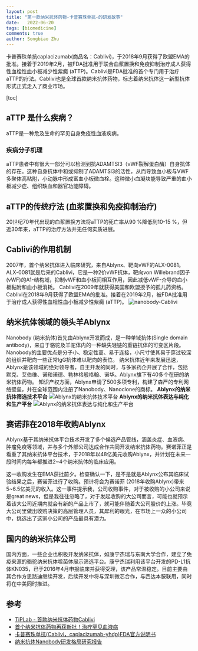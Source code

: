 ```yaml
---
layout: post
title: "第一款纳米抗体药物-卡普赛珠单抗-的研发故事"
date:   2022-06-20
tags: [biomedicine]
comments: true
author: Songbiao Zhu
---
```


卡普赛珠单抗caplacizumab(商品名：Cablivi)，于2018年9月获得了欧盟EMA的批准。接着于2019年2月，被FDA批准用于联合血浆置换和免疫抑制治疗成人获得性血栓性血小板减少性紫癜 (aTTP)。Cablivi是FDA批准的首个专门用于治疗aTTP的疗法。Cablivi也是全球首款纳米抗体药物，标志着纳米抗体这一新型抗体形式正式走入了商业市场。

<!-- more -->

[toc]

## aTTP 是什么疾病？
aTTP是一种危及生命的罕见自身免疫性血液疾病。
### 疾病分子机理
aTTP患者中有很大一部分可以检测到抗ADAMTSl3（vWF裂解蛋白酶）自身抗体的存在。这种自身抗体中和或抑制了ADAMTSl3的活性，从而导致血小板与VWF多聚体高粘附，小动脉中形成富血小板微血栓。这种微小血凝块能导致严重的血小板减少症、组织缺血和器官功能障碍。
## aTTP的传统疗法 (血浆置换和免疫抑制治疗)
20世纪70年代出现的血浆置换方法将aTTP的死亡率从90 %降低到10-15 %，但近30年来，aTTP的治疗方法并无任何实质进展。

## Cablivi的作用机制
2007年，首个纳米抗体进入临床研究，来自Ablynx、靶向vWF的ALX-0081。ALX-0081就是后来的Cablivi，它是一种2价vWF抗体，靶向von Willebrand因子(vWF)的A1-结构域，抑制vWF和血小板间相互作用，因此减低vWF-介导的血小板黏附和血小板消耗。
Cablivi在2009年就获得美国和欧盟授予的孤儿药资格。Cablivi在2018年9月获得了欧盟EMA的批准。接着在2019年2月，被FDA批准用于治疗成人获得性血栓性血小板减少性紫癜 (aTTP)。
![nanobody-Cablivi](http://5b0988e595225.cdn.sohucs.com/images/20200307/e0c3c96405aa46038fb4f5cc41a46f6f.JPG)
## 纳米抗体领域的领头羊Ablynx
Nanobody (纳米抗体)首先由Ablynx开发而成，是一种单域抗体(Single domain antibody)，来自于骆驼及羊驼体内的一种缺失轻链的重链抗体的可变区片段。Nanobody的主要优点是分子小、稳定性高、易于连接，小尺寸使其易于穿过较深的组织并靶向一些正常IgG抗体难以靶向的表位。
纳米抗体近年来发展迅速，Ablynx是该领域的绝对领导者，自主开发的同时，与多家药企开展了合作，包括默克、艾伯维、诺和诺德、勃林格殷格翰、诺华。Ablynx旗下有40多个在研的纳米抗体药物。
知识产权方面，Ablynx申请了500多项专利，构建了森严的专利网络壁垒，并在全球范围内注册了Nanobody、Nanoclone的商标。
**Ablynx的纳米抗体筛选技术平台**
![Ablynx的纳米抗体技术平台](https://msimg.bioon.com/bioon-com/webeditor/uploadfile/201608/20160824133835241.jpeg)
**Ablynx的纳米抗体表达与纯化和生产平台**
![Ablynx的纳米抗体表达与纯化和生产平台](https://msimg.bioon.com/bioon-com/webeditor/uploadfile/201608/20160824133836510.jpeg)

## 赛诺菲在2018年收购Ablynx
Ablynx基于其纳米抗体平台技术开发了多个候选产品管线，涵盖炎症、血液病、肿瘤免疫等领域，并与多个外部公司达成合作共同开发纳米抗体药物。赛诺菲正是看重了其纳米抗体平台技术，于2018年以48亿美元收购Ablynx，并计划在未来一段时间内每年都推进2~4个纳米抗体的临床应用。

这一收购发生在EMA获批前夕。检查确认一下，是不是就是Ablynx公布其临床试验结果之后，赛诺菲进行了收购。预计将会为赛诺菲 (2018年收购Ablynx)带来5~6.5亿美元的收入。这一事件提示我，公司收购事件，对于被收购的小公司来说是great news，但是我往往忽略了，对于发起收购的大公司而言，可能也就预示着该大公司近期内就会有新的产品上市了，就可能伴随着大公司股价的上涨。毕竟大公司里做出收购决策的高层管理人员，其犀利的眼光，在市场上一众的小公司中，挑选出了这家小公司的产品最具有潜力。

## 国内的纳米抗体公司
国内方面，一些企业也积极开发纳米抗体，如康宁杰瑞与东南大学合作，建立了免疫来源的骆驼纳米抗体噬菌体展示筛选平台。康宁杰瑞利用该平台开发的PD-L1抗体KN035，已于2016年4月申报临床并获得受理，该产品常温稳定。目前主要由其合作方思路迪继续开发，后续开发中将与深圳微芯合作，与西达本胺联用，同时将在中美同时推进。

## 参考

* [TiPLab - 首款纳米抗体药物Cablivi](http://www.tip-lab.com/article/?uuid=ce20062cc1c44a5396f7eefce6d2a5fb)
* [首个纳米抗体药物再获新批！治疗罕见血液病 ](https://www.sohu.com/a/378299931_100229933)
* [卡普赛珠单抗(Cablivi，caplacizumab-yhdp)FDA官方说明书](https://zhuanlan.zhihu.com/p/205335402)
* [纳米抗体Nanobody研发格局研究报告](https://news.bioon.com/article/6688833.html)

